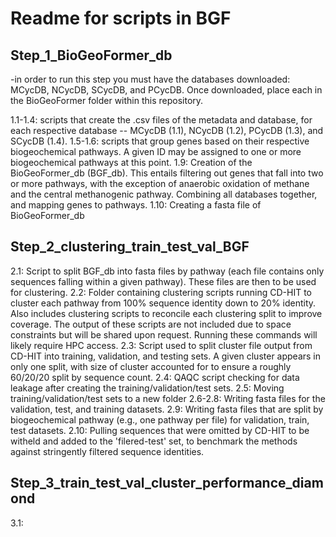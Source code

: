# Readme for scripts in BGF

## Step_1_BioGeoFormer_db

-in order to run this step you must have the databases downloaded: MCycDB, NCycDB, SCycDB, and PCycDB. Once downloaded, place each in the BioGeoFormer folder within this repository. 

1.1-1.4: scripts that create the .csv files of the metadata and database, for each respective database -- MCycDB (1.1), NCycDB (1.2), PCycDB (1.3), and SCycDB (1.4). 
1.5-1.6: scripts that group genes based on their respective biogeochemical pathways. A given ID may be assigned to one or more biogeochemical pathways at this point. 
1.9: Creation of the BioGeoFormer_db (BGF_db). This entails filtering out genes that fall into two or more pathways, with the exception of anaerobic oxidation of methane and the central methanogenic pathway. Combining all databases together, and mapping genes to pathways. 
1.10: Creating a fasta file of BioGeoFormer_db


## Step_2_clustering_train_test_val_BGF

2.1: Script to split BGF_db into fasta files by pathway (each file contains only sequences falling within a given pathway). These files are then to be used for clustering. 
2.2: Folder containing clustering scripts running CD-HIT to cluster each pathway from 100% sequence identity down to 20% identity. Also includes clustering scripts to reconcile each clustering split to improve coverage. The output of these scripts are not included due to space constraints but will be shared upon request. Running these commands will likely require HPC access. 
2.3: Script used to split cluster file output from CD-HIT into training, validation, and testing sets. A given cluster appears in only one split, with size of cluster accounted for to ensure a roughly 60/20/20 split by sequence count. 
2.4: QAQC script checking for data leakage after creating the training/validation/test sets. 
2.5: Moving training/validation/test sets to a new folder 
2.6-2.8: Writing fasta files for the validation, test, and training datasets. 
2.9: Writing fasta files that are split by biogeochemical pathway (e.g., one pathway per file) for validation, train, test datasets. 
2.10: Pulling sequences that were omitted by CD-HIT to be witheld and added to the 'filered-test' set, to benchmark the methods against stringently filtered sequence identities. 

## Step_3_train_test_val_cluster_performance_diamond

3.1: 





